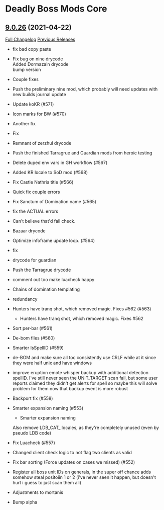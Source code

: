 # Deadly Boss Mods Core

## [9.0.26](https://github.com/DeadlyBossMods/DeadlyBossMods/tree/9.0.26) (2021-04-22)
[Full Changelog](https://github.com/DeadlyBossMods/DeadlyBossMods/compare/9.0.25...9.0.26) [Previous Releases](https://github.com/DeadlyBossMods/DeadlyBossMods/releases)

- fix bad copy paste  
- Fix bug on nine drycode  
    Added Dormazain drycode  
    bump version  
- Couple fixes  
- Push the preliminary nine mod, which probably will need updates with new builds journal update  
- Update koKR (#571)  
- Icon marks for BW (#570)  
- Another fix  
- Fix  
- Remnant of zerzhul drycode  
- Push the finished Tarragrue and Guardian mods from heroic testing  
- Delete duped env vars in GH workflow (#567)  
- Added KR locale to SoD mod (#568)  
- Fix Castle Nathria title (#566)  
- Quick fix couple errors  
- Fix Sanctum of Domination name (#565)  
- fix the ACTUAL errors  
- Can't believe that'd fail check.  
- Bazaar drycode  
- Optimize infoframe update loop. (#564)  
- fix  
- drycode for guardian  
- Push the Tarragrue drycode  
- comment out too make luacheck happy  
- Chains of domination templating  
- redundancy  
- Hunters have tranq shot, which removed magic. Fixes #562 (#563)  
    * Hunters have tranq shot, which removed magic. Fixes #562  
- Sort per-bar (#561)  
- De-bom files (#560)  
- Smarter IsSpellID (#559)  
- de-BOM and make sure all toc consistently use CRLF while at it since they were half unix and have windows  
- improve eruption emote whisper backup with additional detection spellID. I've still never seen the UNIT\_TARGET scan fail, but some user reports claimed they didn't get alerts for spell so maybe this will solve problem for them now that backup event is more robust  
- Backport fix (#558)  
- Smarter expansion naming (#553)  
    * Smarter expansion naming  
    Also remove LDB\_CAT_ locales, as they're completely unused (even by pseudo LDB code)  
- Fix Luacheck (#557)  
- Changed client check logic to not flag two clients as valid  
- Fix bar sorting (Force updates on cases we missed) (#552)  
- Register all boss unit IDs on generals, in the super off chance adds somehow steal positoiin 1 or 2 (i've never seen it happen, but doesn't hurt i guess to just scan them all)  
- Adjustments to mortanis  
- Bump alpha  
